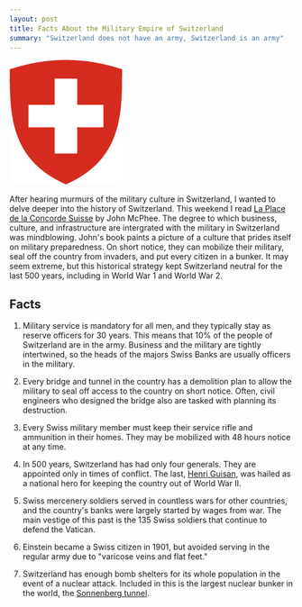 ```yaml
---
layout: post
title: Facts About the Military Empire of Switzerland
summary: "Switzerland does not have an army, Switzerland is an army" 
---
```


<img src="/images/switzerland.png" alt="Switzerland Coat of Arms" class="img-float" />

After hearing murmurs of the military culture in Switzerland, I wanted to delve deeper into the history of Switzerland. This weekend I read [La Place de la Concorde Suisse](http://www.amazon.com/gp/product/B005E8AINW/ref=as_li_qf_sp_asin_tl?ie=UTF8&camp=1789&creative=9325&creativeASIN=B005E8AINW&linkCode=as2&tag=sagacionlook-20) by John McPhee. The degree to which business, culture, and infrastructure are intergrated with the military in Switzerland was mindblowing. John's book paints a picture of a culture that prides itself on military preparedness. On short notice, they can mobilize their military, seal off the country from invaders, and put every citizen in a bunker. It may seem extreme, but this historical strategy kept Switzerland neutral for the last 500 years, including in World War 1 and World War 2. 

## Facts

1. Military service is mandatory for all men, and they typically stay as reserve officers for 30 years. This means that 10% of the people of Switzerland are in the army. Business and the military are tightly intertwined, so the heads of the majors Swiss Banks are usually officers in the military.

2. Every bridge and tunnel in the country has a demolition plan to allow the military to seal off access to the country on short notice. Often, civil engineers who designed the bridge also are tasked with planning its destruction. 

3. Every Swiss military member must keep their service rifle and ammunition in their homes. They may be mobilized with 48 hours notice at any time. 

4. In 500 years, Switzerland has had only four generals. They are appointed only in times of conflict. The last, [Henri Guisan](http://en.wikipedia.org/wiki/Henri_Guisan), was hailed as a national hero for keeping the country out of World War II.

5. Swiss mercenery soldiers served in countless wars for other countries, and the country's banks were largely started by wages from war. The main vestige of this past is the 135 Swiss soldiers that continue to defend the Vatican.

6. Einstein became a Swiss citizen in 1901, but avoided serving in the regular army due to "varicose veins and flat feet."

7. Switzerland has enough bomb shelters for its whole population in the event of a nuclear attack. Included in this is the largest nuclear bunker in the world, the [Sonnenberg tunnel](http://en.wikipedia.org/wiki/Sonnenberg_Tunnel).
